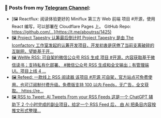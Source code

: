 ### 📰 Posts from my [Telegram Channel](https://t.me/s/aboutrss):
<!-- BLOG-POST-LIST:START -->
- [🖼 Reactflux: 阅读体验更好的 Miniflux 第三方 Web 前端 项目 #开源，使用 React 编写，可以部署在 Cloudflare Pages 上。 GitHub Repo: https://github.com/...](https://t.me/aboutrss/1425)
- [🖼 Project Tapestry 认筹最后倒计时 Project Tapestry 是由 The Iconfactory 工作室发起的认筹开发项目，开发初衷是厌倦了当前支离破碎的互联网，望能基于开...](https://t.me/aboutrss/1424)
- [🖼 WeWe RSS: 可自架的微信公众号 RSS 生成 项目 #开源，内容获取基于微信读书；支持私有化部署、 #微信公众号 RSS 生成和全文输出；有管理端 UI。项目上线 4 ...](https://t.me/aboutrss/1423)
- [🖼 Refeed: 一款线上 RSS 阅读器 该项目 #开源 可自架，官方站点可免费使用，也可订阅制付费升级。免费版支持 100 以内 Feeds，无广告，全文获取。 https://re...](https://t.me/aboutrss/1422)
- [🖼 RSS to Tweet: AI Tweets From your RSS Feeds 这是一个 ChatGPT 辅助下 2 个小时完成的副业项目，给定一个 RSS Feed 后， 由 AI 把条目内容按推文形式整理...](https://t.me/aboutrss/1421)
<!-- BLOG-POST-LIST:END -->

<!--
**AboutRSS/AboutRSS** is a ✨ _special_ ✨ repository because its `README.md` (this file) appears on your GitHub profile.

Here are some ideas to get you started:

- 🔭 I’m currently working on ...
- 🌱 I’m currently learning ...
- 👯 I’m looking to collaborate on ...
- 🤔 I’m looking for help with ...
- 💬 Ask me about ...
- 📫 How to reach me: ...
- 😄 Pronouns: ...
- ⚡ Fun fact: ...
-->
